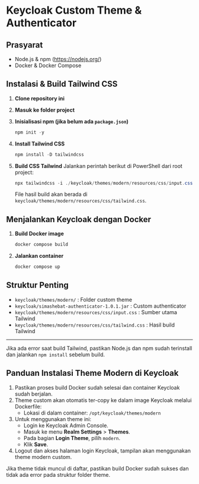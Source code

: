 # Keycloak Custom Theme & Authenticator

## Prasyarat

- Node.js & npm (https://nodejs.org/)
- Docker & Docker Compose

## Instalasi & Build Tailwind CSS

1. **Clone repository ini**

2. **Masuk ke folder project**

3. **Inisialisasi npm (jika belum ada `package.json`)**

   ```powershell
   npm init -y
   ```

4. **Install Tailwind CSS**

   ```powershell
   npm install -D tailwindcss
   ```

5. **Build CSS Tailwind**
   Jalankan perintah berikut di PowerShell dari root project:
   ```powershell
   npx tailwindcss -i ./keycloak/themes/modern/resources/css/input.css -o ./keycloak/themes/modern/resources/css/tailwind.css --minify
   ```
   File hasil build akan berada di `keycloak/themes/modern/resources/css/tailwind.css`.

## Menjalankan Keycloak dengan Docker

1. **Build Docker image**

   ```powershell
   docker compose build
   ```

2. **Jalankan container**
   ```powershell
   docker compose up
   ```

## Struktur Penting

- `keycloak/themes/modern/` : Folder custom theme
- `keycloak/simashebat-authenticator-1.0.1.jar` : Custom authenticator
- `keycloak/themes/modern/resources/css/input.css` : Sumber utama Tailwind
- `keycloak/themes/modern/resources/css/tailwind.css` : Hasil build Tailwind

---

Jika ada error saat build Tailwind, pastikan Node.js dan npm sudah terinstall dan jalankan `npm install` sebelum build.

## Panduan Instalasi Theme Modern di Keycloak

1. Pastikan proses build Docker sudah selesai dan container Keycloak sudah berjalan.
2. Theme custom akan otomatis ter-copy ke dalam image Keycloak melalui Dockerfile:
   - Lokasi di dalam container: `/opt/keycloak/themes/modern`
3. Untuk menggunakan theme ini:
   - Login ke Keycloak Admin Console.
   - Masuk ke menu **Realm Settings** > **Themes**.
   - Pada bagian **Login Theme**, pilih `modern`.
   - Klik **Save**.
4. Logout dan akses halaman login Keycloak, tampilan akan menggunakan theme modern custom.

Jika theme tidak muncul di daftar, pastikan build Docker sudah sukses dan tidak ada error pada struktur folder theme.
